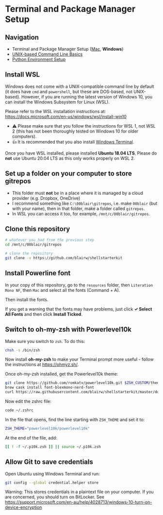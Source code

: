 # Terminal and Package Manager Setup

## Navigation

- Terminal and Package Manager Setup ([Mac](01-terminal-setup-mac.md), **Windows**)
- [UNIX-based Command Line Basics](02-unix-basics.md)
- [Python Environment Setup](03-python-setup.md)

## Install WSL

Windows does not come with a UNIX-compatible command line by default (it does have `cmd` and `powershell`, but these are DOS-based, not UNIX-based). However, if you are running the latest version of Windows 10, you can install the Windows Subsystem for Linux (WSL).

Please refer to the WSL installation instructions at: https://docs.microsoft.com/en-us/windows/wsl/install-win10

- ⚠️ Please make sure that you follow the instructions for WSL 1, not WSL 2 (this has not been thoroughly tested on Windows 10 for older computers).
- 👍 It is recommended that you also install [Windows Terminal](https://www.microsoft.com/en-us/p/windows-terminal/9n0dx20hk701).

Once you have WSL installed, please installed **Ubuntu 18.04 LTS**. Please do **not** use Ubuntu 20.04 LTS as this only works properly on WSL 2.

## Set up a folder on your computer to store gitrepos

- This folder must **not** be in a place where it is managed by a cloud provider (e.g. Dropbox, OneDrive)
- I recommend something like `C:\00blair\gitrepos`, i.e. make `00blair` (but with your name), then in that folder, make a folder called `gitrepos`.
- In WSL you can access it too, for example, `/mnt/c/00blair/gitrepos`.

## Clone this repository

```bash
# whatever you had from the previous step
cd /mnt/c/00blair/gitrepos

# clone the repository
git clone -v https://github.com/blairw/shellstarterkit
```

## Install Powerline font

In your copy of this repository, go to the `resources` folder, then `Literation Mono NF`, then `Mac` and select all the fonts (Command + A).

Then install the fonts.

If you get a warning that the fonts may have problems, just click **&check; Select All Fonts** and then click **Install Ticked**.

## Switch to oh-my-zsh with Powerlevel10k

Make sure you switch to `zsh`. To do this:

```bash
chsh -s /bin/zsh
```

Now install **oh-my-zsh** to make your Terminal prompt more useful - follow the instructions at https://ohmyz.sh/. 

Once oh-my-zsh installed, get the Powerlevel10k theme:

```bash
git clone https://github.com/romkatv/powerlevel10k.git $ZSH_CUSTOM/themes/powerlevel10k
brew cask install font-blexmono-nerd-font
curl https://raw.githubusercontent.com/blairw/shellstarterkit/master/dot-p10k.zsh -o ~/.p10k.zsh
```

Now edit the zshrc file:

```bash
code ~/.zshrc
```

In the file that opens, find the line starting with `ZSH_THEME` and set it to:

```bash
ZSH_THEME="powerlevel10k/powerlevel10k"
```

At the end of the file, add:

```bash
[[ ! -f ~/.p10k.zsh ]] || source ~/.p10k.zsh
```


## Allow Git to save credentials

Open Ubuntu using Windows Terminal and run:

```bash
git config --global credential.helper store
```

Warning: This stores credentials in a plaintext file on your computer. If you are concerned, you should turn on BitLocker. See https://support.microsoft.com/en-au/help/4028713/windows-10-turn-on-device-encryption